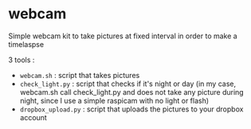# webcam

Simple webcam kit to take pictures at fixed interval in order to make a timelaspse

3 tools :
- `webcam.sh` : script that takes pictures
- `check_light.py` : script that checks if it's night or day (in my case, webcam.sh call check_light.py and does not take any picture during night, since I use a simple raspicam with no light or flash)
- `dropbox_upload.py` : script that uploads the pictures to your dropbox account
